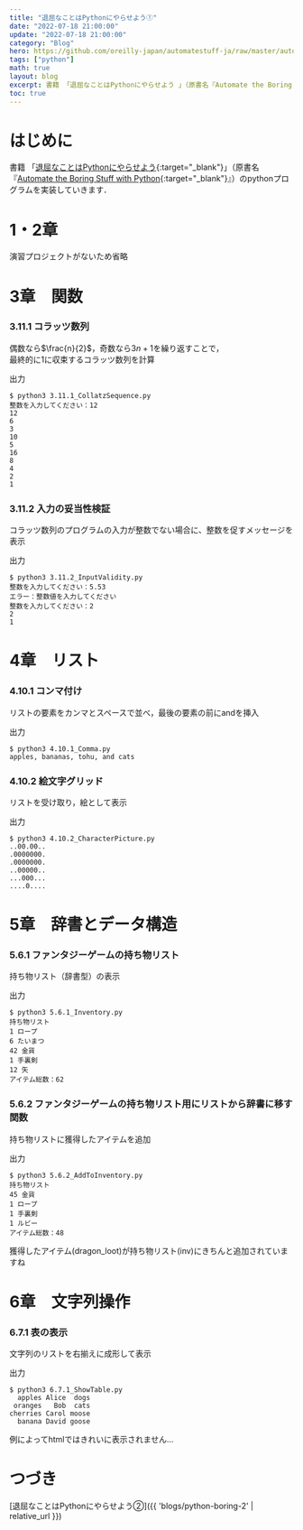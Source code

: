 ```yaml
---
title: "退屈なことはPythonにやらせよう①"
date: "2022-07-18 21:00:00"
update: "2022-07-18 21:00:00"
category: "Blog"
hero: https://github.com/oreilly-japan/automatestuff-ja/raw/master/automate-the-boring-stuff-with-python.png
tags: ["python"]
math: true
layout: blog
excerpt: 書籍 「退屈なことはPythonにやらせよう 」（原書名『Automate the Boring Stuff with Python』）のpythonプログラムを実装していきます．
toc: true
---
```


# はじめに

書籍 「[退屈なことはPythonにやらせよう](https://www.oreilly.co.jp/books/9784873117782/){:target="_blank"}」（原書名『[Automate the Boring Stuff with Python](https://www.nostarch.com/automatestuff){:target="_blank"}』）のpythonプログラムを実装していきます．

<!--more-->

# 1・2章
演習プロジェクトがないため省略

# 3章　関数
### 3.11.1 コラッツ数列
偶数なら$\frac{n}{2}$，奇数なら$3n+1$を繰り返すことで，\
最終的に$1$に収束するコラッツ数列を計算  

<script src="https://gist.github.com/Absolute-Value/9dd7fdf91c7866e07e87ff3fe8fe5099.js"></script>

出力
```console
$ python3 3.11.1_CollatzSequence.py
整数を入力してください：12
12
6
3
10
5
16
8
4
2
1
```

### 3.11.2 入力の妥当性検証
コラッツ数列のプログラムの入力が整数でない場合に、整数を促すメッセージを表示

<script src="https://gist.github.com/Absolute-Value/117217311d745d3520beeea82b9cfb4c.js"></script>

出力
```console
$ python3 3.11.2_InputValidity.py     
整数を入力してください：5.53
エラー：整数値を入力してください
整数を入力してください：2
2
1
```

# 4章　リスト
### 4.10.1 コンマ付け
リストの要素をカンマとスペースで並べ，最後の要素の前にandを挿入

<script src="https://gist.github.com/Absolute-Value/3dd91eb79875ab4c7fa82aa976e0ea1b.js"></script>

出力
```console
$ python3 4.10.1_Comma.py 
apples, bananas, tohu, and cats
```

### 4.10.2 絵文字グリッド
リストを受け取り，絵として表示

<script src="https://gist.github.com/Absolute-Value/5ba772a2cc1311c744cb2d1693faf32b.js"></script>

出力
```console
$ python3 4.10.2_CharacterPicture.py 
..00.00..
.0000000.
.0000000.
..00000..
...000...
....0....
```

# 5章　辞書とデータ構造
### 5.6.1 ファンタジーゲームの持ち物リスト
持ち物リスト（辞書型）の表示

<script src="https://gist.github.com/Absolute-Value/99055e31d321770f5e78853dfb72449d.js"></script>

出力
```console
$ python3 5.6.1_Inventory.py        
持ち物リスト
1 ロープ
6 たいまつ
42 金貨
1 手裏剣
12 矢
アイテム総数：62
```

### 5.6.2 ファンタジーゲームの持ち物リスト用にリストから辞書に移す関数
持ち物リストに獲得したアイテムを追加

<script src="https://gist.github.com/Absolute-Value/e6936cb7f0f6ef16c21e562963326889.js"></script>

出力
```console
$ python3 5.6.2_AddToInventory.py 
持ち物リスト
45 金貨
1 ロープ
1 手裏剣
1 ルビー
アイテム総数：48
```

獲得したアイテム(dragon_loot)が持ち物リスト(inv)にきちんと追加されていますね

# 6章　文字列操作
### 6.7.1 表の表示
文字列のリストを右揃えに成形して表示

<script src="https://gist.github.com/Absolute-Value/a42283342b75f169ee67b0b60ddde4d3.js"></script>

出力
```console
$ python3 6.7.1_ShowTable.py 
  apples Alice  dogs 
 oranges   Bob  cats 
cherries Carol moose 
  banana David goose 
```

例によってhtmlではきれいに表示されません...

# つづき
[退屈なことはPythonにやらせよう②]({{ 'blogs/python-boring-2' | relative_url }})